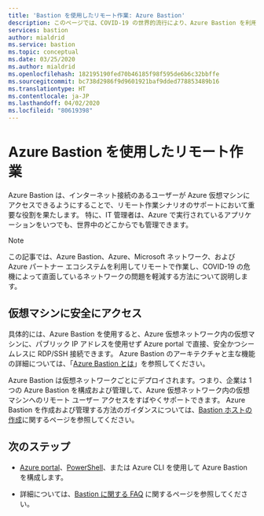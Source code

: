 ```yaml
---
title: 'Bastion を使用したリモート作業: Azure Bastion'
description: このページでは、COVID-19 の世界的流行により、Azure Bastion を利用してリモートで作業できるようにする方法について説明します。
services: bastion
author: mialdrid
ms.service: bastion
ms.topic: conceptual
ms.date: 03/25/2020
ms.author: mialdrid
ms.openlocfilehash: 182195190fed70b46185f98f595de6b6c32bbffe
ms.sourcegitcommit: bc738d2986f9d9601921baf9dded778853489b16
ms.translationtype: HT
ms.contentlocale: ja-JP
ms.lasthandoff: 04/02/2020
ms.locfileid: "80619398"
---
```

# <a name="working-remotely-using-azure-bastion"></a>Azure Bastion を使用したリモート作業

Azure Bastion は、インターネット接続のあるユーザーが Azure 仮想マシンにアクセスできるようにすることで、リモート作業シナリオのサポートにおいて重要な役割を果たします。 特に、IT 管理者は、Azure で実行されているアプリケーションをいつでも、世界中のどこからでも管理できます。

>[!NOTE]
>この記事では、Azure Bastion、Azure、Microsoft ネットワーク、および Azure パートナー エコシステムを利用してリモートで作業し、COVID-19 の危機によって直面しているネットワークの問題を軽減する方法について説明します。
>

## <a name="securely-access-virtual-machines"></a>仮想マシンに安全にアクセス

具体的には、Azure Bastion を使用すると、Azure 仮想ネットワーク内の仮想マシンに、パブリック IP アドレスを使用せず Azure portal で直接、安全かつシームレスに RDP/SSH 接続できます。 Azure Bastion のアーキテクチャと主な機能の詳細については、「[Azure Bastion とは](bastion-overview.md)」を参照してください。

Azure Bastion は仮想ネットワークごとにデプロイされます。つまり、企業は 1 つの Azure Bastion を構成および管理して、Azure 仮想ネットワーク内の仮想マシンへのリモート ユーザー アクセスをすばやくサポートできます。 Azure Bastion を作成および管理する方法のガイダンスについては、[Bastion ホストの作成](bastion-create-host-portal.md)に関するページを参照してください。

## <a name="next-steps"></a>次のステップ

* [Azure portal](bastion-create-host-portal.md)、[PowerShell](bastion-create-host-powershell.md)、または Azure CLI を使用して Azure Bastion を構成します。

* 詳細については、[Bastion に関する FAQ](bastion-faq.md) に関するページを参照してください。
